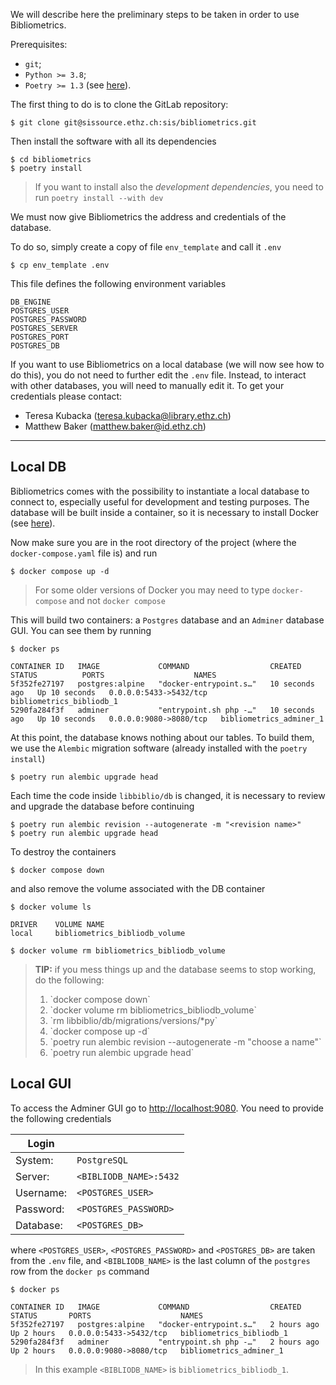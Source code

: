 We will describe here the preliminary steps to be taken in order to use Bibliometrics.

Prerequisites:

- `git`;
- `Python >= 3.8`;
- `Poetry >= 1.3` (see [here](https://python-poetry.org/docs/#installation)).

The first thing to do is to clone the GitLab repository:
```console
$ git clone git@sissource.ethz.ch:sis/bibliometrics.git
```

Then install the software with all its dependencies
```console
$ cd bibliometrics
$ poetry install
```
> If you want to install also the _development dependencies_, you need to run
> `poetry install --with dev`

We must now give Bibliometrics the address and credentials of the database.

To do so, simply create a copy of file `env_template` and call it `.env`
```console
$ cp env_template .env
```
This file defines the following environment variables
```console
DB_ENGINE
POSTGRES_USER
POSTGRES_PASSWORD
POSTGRES_SERVER
POSTGRES_PORT
POSTGRES_DB
```
If you want to use Bibliometrics on a local database (we will now see how to do this), you do not need to further edit the `.env` file.
Instead, to interact with other databases, you will need to manually edit it.
To get your credentials please contact:

- Teresa Kubacka (teresa.kubacka@library.ethz.ch)
- Matthew Baker (matthew.baker@id.ethz.ch)

---

## Local DB

Bibliometrics comes with the possibility to instantiate a local database to connect to, especially useful for development and testing purposes.
The database will be built inside a container, so it is necessary to install Docker (see [here](https://docs.docker.com/get-docker/)).

Now make sure you are in the root directory of the project
(where the `docker-compose.yaml` file is) and run

```console
$ docker compose up -d
```
> For some older versions of Docker you may need to type `docker-compose` and not `docker compose`

This will build two containers: a `Postgres` database and an `Adminer` database GUI. You can see them by running
```console
$ docker ps

CONTAINER ID   IMAGE             COMMAND                  CREATED          STATUS          PORTS                    NAMES
5f352fe27197   postgres:alpine   "docker-entrypoint.s…"   10 seconds ago   Up 10 seconds   0.0.0.0:5433->5432/tcp   bibliometrics_bibliodb_1
5290fa284f3f   adminer           "entrypoint.sh php -…"   10 seconds ago   Up 10 seconds   0.0.0.0:9080->8080/tcp   bibliometrics_adminer_1
```

At this point, the database knows nothing about our tables. To build them, we use the `Alembic` migration software (already installed with the `poetry install`)
```console
$ poetry run alembic upgrade head
```

Each time the code inside `libbiblio/db` is changed, it is necessary to review and upgrade the database before continuing
```console
$ poetry run alembic revision --autogenerate -m "<revision name>"
$ poetry run alembic upgrade head
```

To destroy the containers
```console
$ docker compose down
```
and also remove the volume associated with the DB container
```console
$ docker volume ls

DRIVER    VOLUME NAME
local     bibliometrics_bibliodb_volume

$ docker volume rm bibliometrics_bibliodb_volume
```

> **TIP:** if you mess things up and the database seems to stop working, do the following:
> <ol> <li>`docker compose down`</li><li>`docker volume rm bibliometrics_bibliodb_volume`</li><li>`rm libbiblio/db/migrations/versions/*py`</li><li>`docker compose up -d`</li><li>`poetry run alembic revision --autogenerate -m "choose a name"`</li><li>`poetry run alembic upgrade head`</li></ol>


## Local GUI

To access the Adminer GUI go to  [http://localhost:9080](http://localhost:9080).
You need to provide the following credentials

|  Login | |
| ---------  | -----------------------|
| System:    | `PostgreSQL`           |
| Server:    | `<BIBLIODB_NAME>:5432` |
| Username:  | `<POSTGRES_USER>`      |
| Password:  | `<POSTGRES_PASSWORD>`  |
| Database:  | `<POSTGRES_DB>`        |

where `<POSTGRES_USER>`, `<POSTGRES_PASSWORD>` and `<POSTGRES_DB>` are taken
from the `.env` file, and `<BIBLIODB_NAME>` is the last column of the `postgres`
row from the `docker ps` command

```console
$ docker ps

CONTAINER ID   IMAGE             COMMAND                  CREATED       STATUS       PORTS                    NAMES
5f352fe27197   postgres:alpine   "docker-entrypoint.s…"   2 hours ago   Up 2 hours   0.0.0.0:5433->5432/tcp   bibliometrics_bibliodb_1
5290fa284f3f   adminer           "entrypoint.sh php -…"   2 hours ago   Up 2 hours   0.0.0.0:9080->8080/tcp   bibliometrics_adminer_1
```
> In this example `<BIBLIODB_NAME>` is `bibliometrics_bibliodb_1`.
